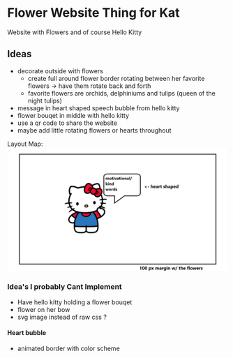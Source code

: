 # Flower Website Thing for Kat

Website with Flowers and of course Hello Kitty

## Ideas

- decorate outside with flowers
  - create full around flower border rotating between her favorite flowers -> have them rotate back and forth
  - favorite flowers are orchids, delphiniums and tulips (queen of the night tulips)
- message in heart shaped speech bubble from hello kitty
- flower bouqet in middle with hello kitty
- use a qr code to share the website
- maybe add little rotating flowers or hearts throughout

Layout Map: 
![layout](https://github.com/peppapig450/website-3/blob/main/plan-website.png?raw=true)

### Idea's I probably Cant Implement

- Have hello kitty holding a flower bouqet
- flower on her bow
- svg image instead of raw css ?

#### Heart bubble

- animated border with color scheme